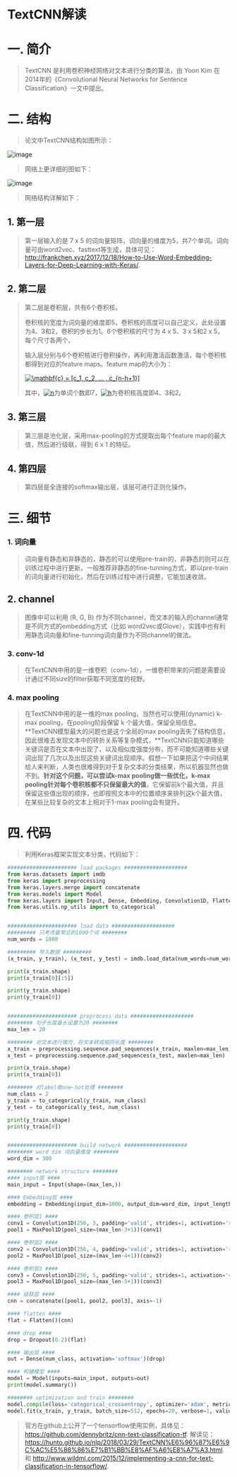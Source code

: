 TextCNN解读
===========

# 一. 简介

> TextCNN 是利用卷积神经网络对文本进行分类的算法，由 Yoon Kim 在2014年的《Convolutional Neural Networks for Sentence Classification》一文中提出。

# 二. 结构

> 论文中TextCNN结构如图所示：

![image](https://github.com/ShaoQiBNU/TextCNN/blob/master/image/1.png)

> 网络上更详细的图如下：

![image](https://github.com/ShaoQiBNU/TextCNN/blob/master/image/2.png)

> 网络结构详解如下：

## 1. 第一层

> 第一层输入的是 7 x 5 的词向量矩阵，词向量的维度为5，共7个单词。词向量可由word2vec、fasttext等生成，具体可见： http://frankchen.xyz/2017/12/18/How-to-Use-Word-Embedding-Layers-for-Deep-Learning-with-Keras/.

## 2. 第二层

> 第二层是卷积层，共有6个卷积核。
>
> 卷积核的宽度为词向量的维度即5，卷积核的高度可以自己定义，此处设置为4、3和2，卷积的步长为1。6个卷积核的尺寸为 4 x 5、3 x 5和2 x 5，每个尺寸各两个。
>
> 输入层分别与6个卷积核进行卷积操作，再利用激活函数激活，每个卷积核都得到对应的feature maps。feature map的大小为：
>
> <a href="https://www.codecogs.com/eqnedit.php?latex=\mathbf{c}&space;=&space;[c_1,&space;c_2,&space;...&space;,&space;c_{n-h&plus;1}]" target="_blank"><img src="https://latex.codecogs.com/svg.latex?\mathbf{c}&space;=&space;[c_1,&space;c_2,&space;...&space;,&space;c_{n-h&plus;1}]" title="\mathbf{c} = [c_1, c_2, ... , c_{n-h+1}]" /></a>
>
> 其中，<a href="https://www.codecogs.com/eqnedit.php?latex=n" target="_blank"><img src="https://latex.codecogs.com/svg.latex?n" title="n" /></a>为单词个数即7，<a href="https://www.codecogs.com/eqnedit.php?latex=h" target="_blank"><img src="https://latex.codecogs.com/svg.latex?h" title="h" /></a>为卷积核高度即4、3和2。

## 3. 第三层

> 第三层是池化层，采用max-pooling的方式提取出每个feature map的最大值，然后进行级联，得到 6 x 1 的特征。

## 4. 第四层

> 第四层是全连接的softmax输出层，该层可进行正则化操作。

# 三. 细节

### 1. 词向量

> 词向量有静态和非静态的，静态的可以使用pre-train的，非静态的则可以在训练过程中进行更新。一般推荐非静态的fine-tunning方式，即以pre-train的词向量进行初始化，然后在训练过程中进行调整，它能加速收敛。

## 2. channel

> 图像中可以利用 (R, G, B) 作为不同channel，而文本的输入的channel通常是不同方式的embedding方式（比如 word2vec或Glove），实践中也有利用静态词向量和fine-tunning词向量作为不同channel的做法。

### 3. conv-1d

> 在TextCNN中用的是一维卷积（conv-1d），一维卷积带来的问题是需要设计通过不同size的filter获取不同宽度的视野。

### 4. max pooling

> 在TextCNN中用的是一维的max pooling，当然也可以使用(dynamic) k-max pooling，在pooling阶段保留 k 个最大值，保留全局信息。**TextCNN模型最大的问题也是这个全局的max pooling丢失了结构信息，因此很难去发现文本中的转折关系等复杂模式，**TextCNN只能知道哪些关键词是否在文本中出现了，以及相似度强度分布，而不可能知道哪些关键词出现了几次以及出现这些关键词出现顺序。假想一下如果把这个中间结果给人来判断，人类也很难得到对于复杂文本的分类结果，所以机器显然也做不到。**针对这个问题，可以尝试k-max pooling做一些优化，k-max pooling针对每个卷积核都不只保留最大的值**，它保留前k个最大值，并且保留这些值出现的顺序，也即按照文本中的位置顺序来排列这k个最大值，在某些比较复杂的文本上相对于1-max pooling会有提升。

# 四. 代码

> 利用Keras框架实现文本分类，代码如下：

```python
###################### load packages ####################
from keras.datasets import imdb
from keras import preprocessing
from keras.layers.merge import concatenate
from keras.models import Model
from keras.layers import Input, Dense, Embedding, Convolution1D, Flatten, Dropout, MaxPool1D
from keras.utils.np_utils import to_categorical


###################### load data ####################
######### 只考虑最常见的1000个词 ########
num_words = 1000

######### 导入数据 #########
(x_train, y_train), (x_test, y_test) = imdb.load_data(num_words=num_words)

print(x_train.shape)
print(x_train[0][:5])

print(y_train.shape)
print(y_train[0])


###################### preprocess data ####################
######## 句子长度最长设置为20 ########
max_len = 20

######## 对文本进行填充，将文本转成相同长度 ########
x_train = preprocessing.sequence.pad_sequences(x_train, maxlen=max_len)
x_test = preprocessing.sequence.pad_sequences(x_test, maxlen=max_len)

print(x_train.shape)
print(x_train[0])

######## 对label做one-hot处理 ########
num_class = 2
y_train = to_categorical(y_train, num_class)
y_test = to_categorical(y_test, num_class)

print(y_train.shape)
print(y_train[0])


###################### build network ####################
######## word dim 词向量维度 ########
word_dim = 300

######## network structure ########
#### input层 ####
main_input = Input(shape=(max_len,))

#### Embedding层 ####
embedding = Embedding(input_dim=1000, output_dim=word_dim, input_length=max_len)(main_input)

#### 卷积层1 ####
conv1 = Convolution1D(256, 3, padding='valid', strides=1, activation='relu')(embedding)
pool1 = MaxPool1D(pool_size=(max_len-3+1))(conv1)

#### 卷积层2 ####
conv2 = Convolution1D(256, 4, padding='valid', strides=1, activation='relu')(embedding)
pool2 = MaxPool1D(pool_size=(max_len-4+1))(conv2)

#### 卷积层3 ####
conv3 = Convolution1D(256, 5, padding='valid', strides=1, activation='relu')(embedding)
pool3 = MaxPool1D(pool_size=(max_len-5+1))(conv3)

#### 级联层 ####
cnn = concatenate([pool1, pool2, pool3], axis=-1)

#### flatten ####
flat = Flatten()(cnn)

#### drop ####
drop = Dropout(0.2)(flat)

#### 输出层 ####
out = Dense(num_class, activation='softmax')(drop)

#### 构建模型 ####
model = Model(inputs=main_input, outputs=out)
print(model.summary())

######## optimization and train ########
model.compile(loss='categorical_crossentropy', optimizer='adam', metrics=['acc'])
model.fit(x_train, y_train, batch_size=512, epochs=20, verbose=1, validation_data=(x_test, y_test))
```

> 官方在github上公开了一个tensorflow使用实例，具体见：https://github.com/dennybritz/cnn-text-classification-tf. 解读见：https://hunto.github.io/nlp/2018/03/29/TextCNN%E6%96%87%E6%9C%AC%E5%88%86%E7%B1%BB%E8%AF%A6%E8%A7%A3.html. 和 http://www.wildml.com/2015/12/implementing-a-cnn-for-text-classification-in-tensorflow/.



